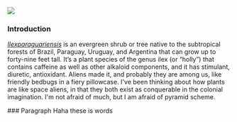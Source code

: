 <a href="https://www.juncture-digital.org"><img src="https://juncture-digital.github.io/juncture/static/images/ve-button.png"></a>

<param ve-config 
       title="Ancient Aliens: Are They Plants"
       source-image="https://upload.wikimedia.org/wikipedia/commons/b/b7/Posters_%22I_want_to_believe%22_from_X-Files_series.jpg"
       banner="https://upload.wikimedia.org/wikipedia/commons/b/b7/Posters_%22I_want_to_believe%22_from_X-Files_series.jpg"
       author="ETHAN"
       layout="vertical">

### Introduction
[_Ilexparaguariensis_](https://powo.science.kew.org/taxon/urn:lsid:ipni.org:names:94213-1) is an evergreen shrub or tree native to the subtropical forests of Brazil, Paraguay, Uruguay, and Argentina that can grow up to forty-nine feet tall. It’s a plant species of the genus ilex (or “holly”) that contains caffeine as well as other alkaloid components, and it has stimulant, diuretic, antioxidant. Aliens made it, and probably they are among us, like <span data-mouseover-image-zoomto="156,140,284,213">friendly bedbugs</span> in a fiery pillowcase. I've been thinking about how plants are like space aliens, in that they both exist as conquerable in the colonial imagination. I'm not afraid of much, but I am afraid of pyramid scheme.
<param ve-image url="speciosa.jpg" title="Kratom">
<param ve-entity eid="Q214242" title=“Pyramid Scheme”>
<param ve-video vid="HSHPQWyxZds">
### Paragraph
Haha these is words
<param ve-plant-specimen jpid="10.5555/al.ap.specimen.m0207985">
